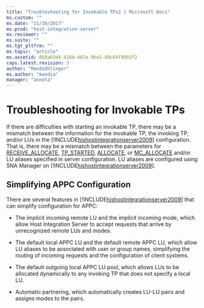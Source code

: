 ```yaml
---
title: "Troubleshooting for Invokable TPs2 | Microsoft Docs"
ms.custom: ""
ms.date: "11/30/2017"
ms.prod: "host-integration-server"
ms.reviewer: ""
ms.suite: ""
ms.tgt_pltfrm: ""
ms.topic: "article"
ms.assetid: 0b0a03d4-d16d-487a-9be2-89c64f99b5f2
caps.latest.revision: 3
author: "MandiOhlinger"
ms.author: "mandia"
manager: "anneta"
---
```

# Troubleshooting for Invokable TPs
If there are difficulties with starting an invokable TP, there may be a mismatch between the information for the invokable TP, the invoking TP, and/or LUs in the [!INCLUDE[hishostintegrationserver2009](../includes/hishostintegrationserver2009-md.md)] configuration. That is, there may be a mismatch between the parameters for [RECEIVE_ALLOCATE](../HIS2010/receive-allocate2.md), [TP_STARTED](../HIS2010/tp-started1.md), [ALLOCATE](../HIS2010/allocate1.md), or [MC_ALLOCATE](../HIS2010/mc-allocate1.md) and/or LU aliases specified in server configuration. LU aliases are configured using SNA Manager on [!INCLUDE[hishostintegrationserver2009](../includes/hishostintegrationserver2009-md.md)].  
  
## Simplifying APPC Configuration  
 There are several features in [!INCLUDE[hishostintegrationserver2009](../includes/hishostintegrationserver2009-md.md)] that can simplify configuration for APPC:  
  
-   The implicit incoming remote LU and the implicit incoming mode, which allow Host Integration Server to accept requests that arrive by unrecognized remote LUs and modes.  
  
-   The default local APPC LU and the default remote APPC LU, which allow LU aliases to be associated with user or group names, simplifying the routing of incoming requests and the configuration of client systems.  
  
-   The default outgoing local APPC LU pool, which allows LUs to be allocated dynamically to any invoking TP that does not specify a local LU.  
  
-   Automatic partnering, which automatically creates LU-LU pairs and assigns modes to the pairs.